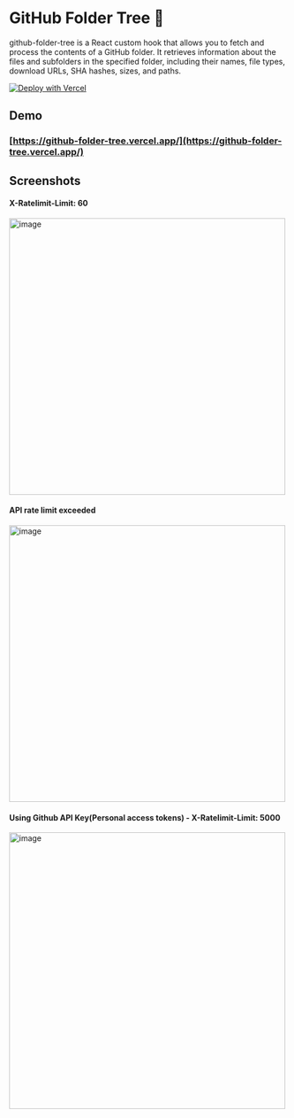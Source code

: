 # GitHub Folder Tree 🌲

github-folder-tree is a React custom hook that allows you to fetch and process the contents of a GitHub folder. It retrieves information about the files and subfolders in the specified folder, including their names, file types, download URLs, SHA hashes, sizes, and paths.

[![Deploy with Vercel](https://vercel.com/button)](https://vercel.com/new/clone?repository-url=https%3A%2F%2Fgithub.com%2Fsauravhathi%2Fgithub-folder-tree%2Ftree%2Fdemo&redirect-url=https%3A%2F%2Fgithub.com%2Fsauravhathi%2Fgithub-folder-tree&demo-title=GitHub%20Folder%20Tree&demo-description=github-folder-tree%20is%20a%20React%20custom%20hook%20that%20allows%20you%20to%20fetch%20and%20process%20the%20contents%20of%20a%20GitHub%20folder.%20It%20retrieves%20information%20about%20the%20files%20and%20subfolders%20in%20the%20specified%20folder%2C%20including%20their%20names%2C%20file%20types%2C%20download%20URLs%2C%20SHA%20hashes%2C%20sizes%2C%20and%20paths.&demo-url=https%3A%2F%2Fgithub-folder-tree.vercel.app%2F&demo-image=https%3A%2F%2Fgithub.com%2Fsauravhathi%2Fgithub-folder-tree%2Fassets%2F61316762%2F81e95adb-975b-468d-aed1-f0000ce7c2c8&skippable-integrations=1)

## Demo

### [https://github-folder-tree.vercel.app/](https://github-folder-tree.vercel.app/)

## Screenshots

#### X-Ratelimit-Limit: 60

<img src="https://github.com/sauravhathi/github-folder-tree/assets/61316762/de10a672-ef74-4388-837d-d165368ec640" alt="image" width="500px" height="auto" />

#### API rate limit exceeded
<img src="https://github.com/sauravhathi/github-folder-tree/assets/61316762/5dcd4868-8e2e-4b10-8fd9-a8af788f412d" alt="image" width="500px" height="auto" />

#### Using Github API Key(Personal access tokens) - X-Ratelimit-Limit: 5000

<img src="https://github.com/sauravhathi/github-folder-tree/assets/61316762/db552e41-c41d-44b7-b010-4e24a86a6388" alt="image" width="500px" height="auto" />
